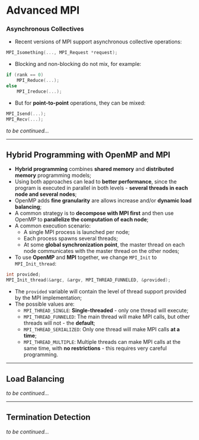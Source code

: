 # Advanced MPI

### Asynchronous Collectives

* Recent versions of MPI support asynchronous collective operations:

```c
MPI_Isomething(..., MPI_Request *request);
```

* Blocking and non-blocking do not mix, for example:

```c
if (rank == 0)
    MPI_Reduce(...);
else
    MPI_Ireduce(...);
```

* But for **point-to-point** operations, they can be mixed:

```c
MPI_Isend(...);
MPI_Recv(...);
```

_to be continued..._

---

## Hybrid Programming with OpenMP and MPI

* **Hybrid programming** combines **shared memory** and **distributed memory** programming models;
* Using both approaches can lead to **better performance**, since the program is executed in parallel in both levels - **several threads in each node and several nodes**;
* OpenMP adds **fine granularity** are allows increase and/or **dynamic load balancing**;
* A common strategy is to **decompose with MPI first** and then use OpenMP to **parallelize the computation of each node**;
* A common execution scenario:
  * A single MPI process is launched per node;
  * Each process spawns several threads;
  * At some **global synchronization point**, the master thread on each node communicates with the master thread on the other nodes;
* To use **OpenMP** and **MPI** together, we change `MPI_Init` to `MPI_Init_thread`:

```c
int provided;
MPI_Init_thread(&argc, &argv, MPI_THREAD_FUNNELED, &provided);
```

* The `provided` variable will contain the level of thread support provided by the MPI implementation;
* The possible values are:
  * `MPI_THREAD_SINGLE`: **Single-threaded** - only one thread will execute;
  * `MPI_THREAD_FUNNELED`: The main thread will make MPI calls, but other threads will not - the **default**;
  * `MPI_THREAD_SERIALIZED`: Only one thread will make MPI calls **at a time**;
  * `MPI_THREAD_MULTIPLE`: Multiple threads can make MPI calls at the same time, with **no restrictions** - this requires very careful programming.

---

## Load Balancing

_to be continued..._

---

## Termination Detection

_to be continued..._